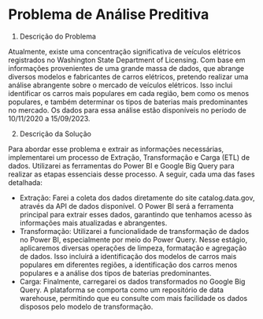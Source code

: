 # Problema de Análise Preditiva

1. Descrição do Problema

Atualmente, existe uma concentração significativa de veículos elétricos registrados no Washington State Department of Licensing. Com base em informações provenientes de uma grande massa de dados, que abrange diversos modelos e fabricantes de carros elétricos, 
pretendo realizar uma análise abrangente sobre o mercado de veículos elétricos. Isso inclui identificar os carros mais populares em cada região, bem como os menos populares, e também determinar os tipos de baterias mais predominantes no mercado. 
Os dados para essa análise estão disponíveis no período de 10/11/2020 a 15/09/2023.

2. Descrição da Solução

Para abordar esse problema e extrair as informações necessárias, implementarei um processo de Extração, Transformação e Carga (ETL) de dados. Utilizarei as ferramentas do Power BI e Google Big Query para realizar as etapas essenciais desse processo. A seguir, cada uma das fases detalhada:

- Extração: Farei a coleta dos dados diretamente do site catalog.data.gov, através da API de dados disponível. O Power BI será a ferramenta principal para extrair esses dados, garantindo que tenhamos acesso às informações mais atualizadas e abrangentes.
- Transformação: Utilizarei a funcionalidade de transformação de dados no Power BI, especialmente por meio do Power Query. Nesse estágio, aplicaremos diversas operações de limpeza, formatação e agregação de dados. Isso incluirá a identificação dos modelos de carros mais populares em diferentes regiões, a identificação dos carros menos populares e a análise dos tipos de baterias predominantes.
- Carga: Finalmente, carregarei os dados transformados no Google Big Query. A plataforma se comporta como um repositório de data warehouse, permitindo que eu consulte com mais facilidade os dados disposos pelo modelo de transformação.

